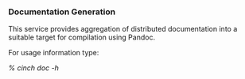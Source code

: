 <!-- CINCHDOC DOCUMENT(User Guide) CHAPTER(CLI) -->

### Documentation Generation

This service provides aggregation of distributed documentation into a
suitable target for compilation using Pandoc.

For usage information type:

*% cinch doc -h*

